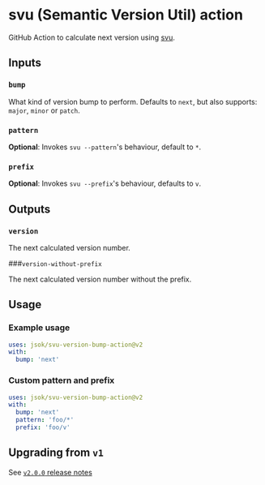 # svu (Semantic Version Util) action

GitHub Action to calculate next version using [svu](https://github.com/caarlos0/svu).

## Inputs

### `bump`

What kind of version bump to perform.
Defaults to `next`, but also supports: `major`, `minor` or `patch`.

### `pattern`

**Optional**: Invokes `svu --pattern`'s behaviour, default to `*`.

### `prefix`

**Optional**: Invokes `svu --prefix`'s behaviour, defaults to `v`.

## Outputs

### `version`

The next calculated version number.

###`version-without-prefix`

The next calculated version number without the prefix.

## Usage

### Example usage

```yaml
uses: jsok/svu-version-bump-action@v2
with:
  bump: 'next'
```

### Custom pattern and prefix

```yaml
uses: jsok/svu-version-bump-action@v2
with:
  bump: 'next'
  pattern: 'foo/*'
  prefix: 'foo/v'
```

## Upgrading from `v1`

See [`v2.0.0` release notes](https://github.com/jsok/svu-version-bump-action/releases/tag/v2.0.0)


